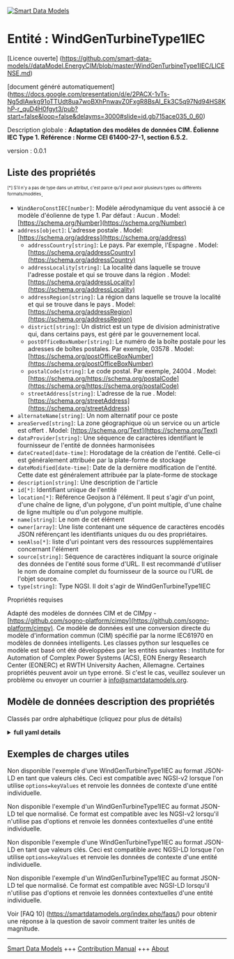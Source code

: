 <!-- 10-Header -->  
[![Smart Data Models](https://smartdatamodels.org/wp-content/uploads/2022/01/SmartDataModels_logo.png "Logo")](https://smartdatamodels.org)  
Entité : WindGenTurbineType1IEC  
===============================<!-- /10-Header -->  
<!-- 15-License -->  
[Licence ouverte] (https://github.com/smart-data-models//dataModel.EnergyCIM/blob/master/WindGenTurbineType1IEC/LICENSE.md)  
[document généré automatiquement] (https://docs.google.com/presentation/d/e/2PACX-1vTs-Ng5dIAwkg91oTTUdt8ua7woBXhPnwavZ0FxgR8BsAI_Ek3C5q97Nd94HS8KhP-r_quD4H0fgyt3/pub?start=false&loop=false&delayms=3000#slide=id.gb715ace035_0_60)  
<!-- /15-License -->  
<!-- 20-Description -->  
Description globale : **Adaptation des modèles de données CIM. Éolienne IEC Type 1.  Référence : Norme CEI 61400-27-1, section 6.5.2.**  
version : 0.0.1  
<!-- /20-Description -->  
<!-- 30-PropertiesList -->  

## Liste des propriétés  

<sup><sub>[*] S'il n'y a pas de type dans un attribut, c'est parce qu'il peut avoir plusieurs types ou différents formats/modèles</sub></sup>.  
- `WindAeroConstIEC[number]`: Modèle aérodynamique du vent associé à ce modèle d'éolienne de type 1. Par défaut : Aucun  . Model: [https://schema.org/Number](https://schema.org/Number)- `address[object]`: L'adresse postale  . Model: [https://schema.org/address](https://schema.org/address)	- `addressCountry[string]`: Le pays. Par exemple, l'Espagne  . Model: [https://schema.org/addressCountry](https://schema.org/addressCountry)  
	- `addressLocality[string]`: La localité dans laquelle se trouve l'adresse postale et qui se trouve dans la région  . Model: [https://schema.org/addressLocality](https://schema.org/addressLocality)  
	- `addressRegion[string]`: La région dans laquelle se trouve la localité et qui se trouve dans le pays  . Model: [https://schema.org/addressRegion](https://schema.org/addressRegion)  
	- `district[string]`: Un district est un type de division administrative qui, dans certains pays, est géré par le gouvernement local.    
	- `postOfficeBoxNumber[string]`: Le numéro de la boîte postale pour les adresses de boîtes postales. Par exemple, 03578  . Model: [https://schema.org/postOfficeBoxNumber](https://schema.org/postOfficeBoxNumber)  
	- `postalCode[string]`: Le code postal. Par exemple, 24004  . Model: [https://schema.org/https://schema.org/postalCode](https://schema.org/https://schema.org/postalCode)  
	- `streetAddress[string]`: L'adresse de la rue  . Model: [https://schema.org/streetAddress](https://schema.org/streetAddress)  
- `alternateName[string]`: Un nom alternatif pour ce poste  - `areaServed[string]`: La zone géographique où un service ou un article est offert  . Model: [https://schema.org/Text](https://schema.org/Text)- `dataProvider[string]`: Une séquence de caractères identifiant le fournisseur de l'entité de données harmonisées  - `dateCreated[date-time]`: Horodatage de la création de l'entité. Celle-ci est généralement attribuée par la plate-forme de stockage  - `dateModified[date-time]`: Date de la dernière modification de l'entité. Cette date est généralement attribuée par la plate-forme de stockage  - `description[string]`: Une description de l'article  - `id[*]`: Identifiant unique de l'entité  - `location[*]`: Référence Geojson à l'élément. Il peut s'agir d'un point, d'une chaîne de ligne, d'un polygone, d'un point multiple, d'une chaîne de ligne multiple ou d'un polygone multiple.  - `name[string]`: Le nom de cet élément  - `owner[array]`: Une liste contenant une séquence de caractères encodés JSON référençant les identifiants uniques du ou des propriétaires.  - `seeAlso[*]`: liste d'uri pointant vers des ressources supplémentaires concernant l'élément  - `source[string]`: Séquence de caractères indiquant la source originale des données de l'entité sous forme d'URL. Il est recommandé d'utiliser le nom de domaine complet du fournisseur de la source ou l'URL de l'objet source.  - `type[string]`: Type NGSI. Il doit s'agir de WindGenTurbineType1IEC  <!-- /30-PropertiesList -->  
<!-- 35-RequiredProperties -->  
Propriétés requises  
<!-- /35-RequiredProperties -->  
<!-- 40-RequiredProperties -->  
Adapté des modèles de données CIM et de CIMpy - [https://github.com/sogno-platform/cimpy](https://github.com/sogno-platform/cimpy). Ce modèle de données est une conversion directe du modèle d'information commun (CIM) spécifié par la norme IEC61970 en modèles de données intelligents. Les classes python sur lesquelles ce modèle est basé ont été développées par les entités suivantes : Institute for Automation of Complex Power Systems (ACS), EON Energy Research Center (EONERC) et RWTH University Aachen, Allemagne. Certaines propriétés peuvent avoir un type erroné. Si c'est le cas, veuillez soulever un problème ou envoyer un courrier à info@smartdatamodels.org.  
<!-- /40-RequiredProperties -->  
<!-- 50-DataModelHeader -->  
## Modèle de données description des propriétés  
Classés par ordre alphabétique (cliquez pour plus de détails)  
<!-- /50-DataModelHeader -->  
<!-- 60-ModelYaml -->  
<details><summary><strong>full yaml details</strong></summary>    
```yaml  
WindGenTurbineType1IEC:    
  description: 'Adapted from CIM data models. Wind turbine IEC Type 1.  Reference: IEC Standard 61400-27-1, section 6.5.2.'    
  properties:    
    WindAeroConstIEC:    
      description: 'Wind aerodynamic model associated with this wind turbine type 1 model. Default: None'    
      type: number    
      x-ngsi:    
        model: https://schema.org/Number    
        type: Property    
    address:    
      description: The mailing address    
      properties:    
        addressCountry:    
          description: 'The country. For example, Spain'    
          type: string    
          x-ngsi:    
            model: https://schema.org/addressCountry    
            type: Property    
        addressLocality:    
          description: 'The locality in which the street address is, and which is in the region'    
          type: string    
          x-ngsi:    
            model: https://schema.org/addressLocality    
            type: Property    
        addressRegion:    
          description: 'The region in which the locality is, and which is in the country'    
          type: string    
          x-ngsi:    
            model: https://schema.org/addressRegion    
            type: Property    
        district:    
          description: 'A district is a type of administrative division that, in some countries, is managed by the local government'    
          type: string    
          x-ngsi:    
            type: Property    
        postOfficeBoxNumber:    
          description: 'The post office box number for PO box addresses. For example, 03578'    
          type: string    
          x-ngsi:    
            model: https://schema.org/postOfficeBoxNumber    
            type: Property    
        postalCode:    
          description: 'The postal code. For example, 24004'    
          type: string    
          x-ngsi:    
            model: https://schema.org/https://schema.org/postalCode    
            type: Property    
        streetAddress:    
          description: The street address    
          type: string    
          x-ngsi:    
            model: https://schema.org/streetAddress    
            type: Property    
        streetNr:    
          description: Number identifying a specific property on a public street    
          type: string    
          x-ngsi:    
            type: Property    
      type: object    
      x-ngsi:    
        model: https://schema.org/address    
        type: Property    
    alternateName:    
      description: An alternative name for this item    
      type: string    
      x-ngsi:    
        type: Property    
    areaServed:    
      description: The geographic area where a service or offered item is provided    
      type: string    
      x-ngsi:    
        model: https://schema.org/Text    
        type: Property    
    dataProvider:    
      description: A sequence of characters identifying the provider of the harmonised data entity    
      type: string    
      x-ngsi:    
        type: Property    
    dateCreated:    
      description: Entity creation timestamp. This will usually be allocated by the storage platform    
      format: date-time    
      type: string    
      x-ngsi:    
        type: Property    
    dateModified:    
      description: Timestamp of the last modification of the entity. This will usually be allocated by the storage platform    
      format: date-time    
      type: string    
      x-ngsi:    
        type: Property    
    description:    
      description: A description of this item    
      type: string    
      x-ngsi:    
        type: Property    
    id:    
      anyOf:    
        - description: Identifier format of any NGSI entity    
          maxLength: 256    
          minLength: 1    
          pattern: ^[\w\-\.\{\}\$\+\*\[\]`|~^@!,:\\]+$    
          type: string    
          x-ngsi:    
            type: Property    
        - description: Identifier format of any NGSI entity    
          format: uri    
          type: string    
          x-ngsi:    
            type: Property    
      description: Unique identifier of the entity    
      x-ngsi:    
        type: Property    
    location:    
      description: 'Geojson reference to the item. It can be Point, LineString, Polygon, MultiPoint, MultiLineString or MultiPolygon'    
      oneOf:    
        - description: Geojson reference to the item. Point    
          properties:    
            bbox:    
              items:    
                type: number    
              minItems: 4    
              type: array    
            coordinates:    
              items:    
                type: number    
              minItems: 2    
              type: array    
            type:    
              enum:    
                - Point    
              type: string    
          required:    
            - type    
            - coordinates    
          title: GeoJSON Point    
          type: object    
          x-ngsi:    
            type: GeoProperty    
        - description: Geojson reference to the item. LineString    
          properties:    
            bbox:    
              items:    
                type: number    
              minItems: 4    
              type: array    
            coordinates:    
              items:    
                items:    
                  type: number    
                minItems: 2    
                type: array    
              minItems: 2    
              type: array    
            type:    
              enum:    
                - LineString    
              type: string    
          required:    
            - type    
            - coordinates    
          title: GeoJSON LineString    
          type: object    
          x-ngsi:    
            type: GeoProperty    
        - description: Geojson reference to the item. Polygon    
          properties:    
            bbox:    
              items:    
                type: number    
              minItems: 4    
              type: array    
            coordinates:    
              items:    
                items:    
                  items:    
                    type: number    
                  minItems: 2    
                  type: array    
                minItems: 4    
                type: array    
              type: array    
            type:    
              enum:    
                - Polygon    
              type: string    
          required:    
            - type    
            - coordinates    
          title: GeoJSON Polygon    
          type: object    
          x-ngsi:    
            type: GeoProperty    
        - description: Geojson reference to the item. MultiPoint    
          properties:    
            bbox:    
              items:    
                type: number    
              minItems: 4    
              type: array    
            coordinates:    
              items:    
                items:    
                  type: number    
                minItems: 2    
                type: array    
              type: array    
            type:    
              enum:    
                - MultiPoint    
              type: string    
          required:    
            - type    
            - coordinates    
          title: GeoJSON MultiPoint    
          type: object    
          x-ngsi:    
            type: GeoProperty    
        - description: Geojson reference to the item. MultiLineString    
          properties:    
            bbox:    
              items:    
                type: number    
              minItems: 4    
              type: array    
            coordinates:    
              items:    
                items:    
                  items:    
                    type: number    
                  minItems: 2    
                  type: array    
                minItems: 2    
                type: array    
              type: array    
            type:    
              enum:    
                - MultiLineString    
              type: string    
          required:    
            - type    
            - coordinates    
          title: GeoJSON MultiLineString    
          type: object    
          x-ngsi:    
            type: GeoProperty    
        - description: Geojson reference to the item. MultiLineString    
          properties:    
            bbox:    
              items:    
                type: number    
              minItems: 4    
              type: array    
            coordinates:    
              items:    
                items:    
                  items:    
                    items:    
                      type: number    
                    minItems: 2    
                    type: array    
                  minItems: 4    
                  type: array    
                type: array    
              type: array    
            type:    
              enum:    
                - MultiPolygon    
              type: string    
          required:    
            - type    
            - coordinates    
          title: GeoJSON MultiPolygon    
          type: object    
          x-ngsi:    
            type: GeoProperty    
      x-ngsi:    
        type: GeoProperty    
    name:    
      description: The name of this item    
      type: string    
      x-ngsi:    
        type: Property    
    owner:    
      description: A List containing a JSON encoded sequence of characters referencing the unique Ids of the owner(s)    
      items:    
        anyOf:    
          - description: Identifier format of any NGSI entity    
            maxLength: 256    
            minLength: 1    
            pattern: ^[\w\-\.\{\}\$\+\*\[\]`|~^@!,:\\]+$    
            type: string    
            x-ngsi:    
              type: Property    
          - description: Identifier format of any NGSI entity    
            format: uri    
            type: string    
            x-ngsi:    
              type: Property    
        description: Unique identifier of the entity    
        x-ngsi:    
          type: Property    
      type: array    
      x-ngsi:    
        type: Property    
    seeAlso:    
      description: list of uri pointing to additional resources about the item    
      oneOf:    
        - items:    
            format: uri    
            type: string    
          minItems: 1    
          type: array    
        - format: uri    
          type: string    
      x-ngsi:    
        type: Property    
    source:    
      description: 'A sequence of characters giving the original source of the entity data as a URL. Recommended to be the fully qualified domain name of the source provider, or the URL to the source object'    
      type: string    
      x-ngsi:    
        type: Property    
    type:    
      description: NGSI type. It has to be WindGenTurbineType1IEC    
      enum:    
        - WindGenTurbineType1IEC    
      type: string    
      x-ngsi:    
        type: Property    
  required: []    
  type: object    
  x-derived-from: ""    
  x-disclaimer: 'Redistribution and use in source and binary forms, with or without modification, are permitted  provided that the license conditions are met. Copyleft (c) 2022 Contributors to Smart Data Models Program'    
  x-license-url: https://github.com/smart-data-models/dataModel.EnergyCIM/blob/master/WindGenTurbineType1IEC/LICENSE.md    
  x-model-schema: https://smart-data-models.github.io/dataModels.CIMEnergyClasses/WindGenTurbineType1IEC/schema.json    
  x-model-tags: ""    
  x-version: 0.0.1    
```  
</details>    
<!-- /60-ModelYaml -->  
<!-- 70-MiddleNotes -->  
<!-- /70-MiddleNotes -->  
<!-- 80-Examples -->  
## Exemples de charges utiles  
Non disponible l'exemple d'une WindGenTurbineType1IEC au format JSON-LD en tant que valeurs clés. Ceci est compatible avec NGSI-v2 lorsque l'on utilise `options=keyValues` et renvoie les données de contexte d'une entité individuelle.  
Non disponible l'exemple d'un WindGenTurbineType1IEC au format JSON-LD tel que normalisé. Ce format est compatible avec les NGSI-v2 lorsqu'il n'utilise pas d'options et renvoie les données contextuelles d'une entité individuelle.  
Non disponible l'exemple d'une WindGenTurbineType1IEC au format JSON-LD en tant que valeurs clés. Ceci est compatible avec NGSI-LD lorsque l'on utilise `options=keyValues` et renvoie les données de contexte d'une entité individuelle.  
Non disponible l'exemple d'un WindGenTurbineType1IEC au format JSON-LD tel que normalisé. Ce format est compatible avec NGSI-LD lorsqu'il n'utilise pas d'options et renvoie les données contextuelles d'une entité individuelle.  
<!-- /80-Examples -->  
<!-- 90-FooterNotes -->  
<!-- /90-FooterNotes -->  
<!-- 95-Units -->  
Voir [FAQ 10] (https://smartdatamodels.org/index.php/faqs/) pour obtenir une réponse à la question de savoir comment traiter les unités de magnitude.  
<!-- /95-Units -->  
<!-- 97-LastFooter -->  
---  
[Smart Data Models](https://smartdatamodels.org) +++ [Contribution Manual](https://bit.ly/contribution_manual) +++ [About](https://bit.ly/Introduction_SDM)<!-- /97-LastFooter -->  
